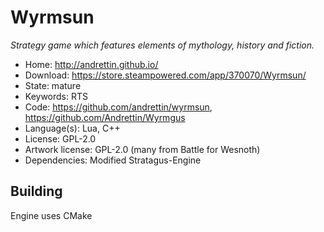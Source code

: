 # Wyrmsun

_Strategy game which features elements of mythology, history and fiction._

- Home: http://andrettin.github.io/
- Download: https://store.steampowered.com/app/370070/Wyrmsun/
- State: mature
- Keywords: RTS
- Code: https://github.com/andrettin/wyrmsun, https://github.com/Andrettin/Wyrmgus
- Language(s): Lua, C++
- License: GPL-2.0
- Artwork license: GPL-2.0 (many from Battle for Wesnoth)
- Dependencies: Modified Stratagus-Engine

## Building

Engine uses CMake

